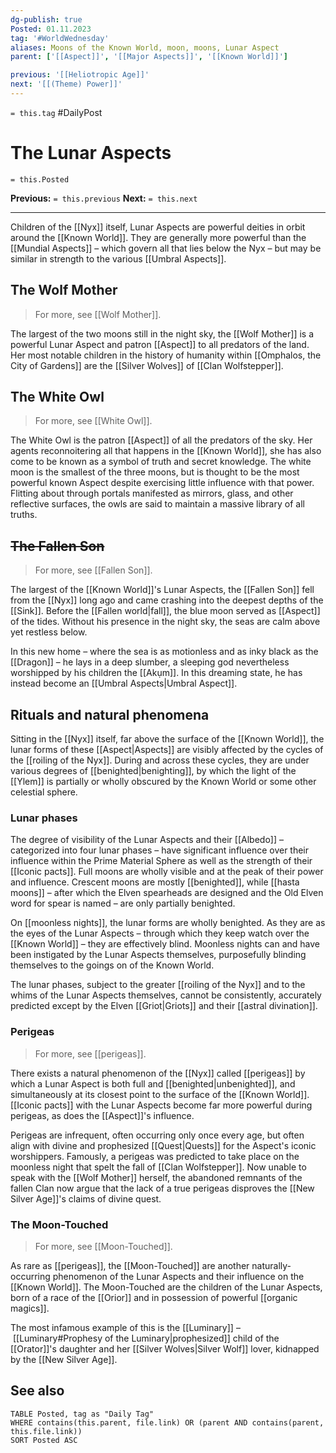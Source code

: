 ```yaml
---
dg-publish: true
Posted: 01.11.2023
tag: '#WorldWednesday'
aliases: Moons of the Known World, moon, moons, Lunar Aspect
parent: ['[[Aspect]]', '[[Major Aspects]]', '[[Known World]]']

previous: '[[Heliotropic Age]]'
next: '[[(Theme) Power]]'
---
```

`= this.tag` #DailyPost
# The Lunar Aspects
`= this.Posted`

**Previous:** `= this.previous`
**Next:** `= this.next`

---

Children of the [[Nyx]] itself, Lunar Aspects are powerful deities in orbit around the [[Known World]]. They are generally more powerful than the [[Mundial Aspects]] – which govern all that lies below the Nyx – but may be similar in strength to the various [[Umbral Aspects]].

## The Wolf Mother

> For more, see [[Wolf Mother]].

The largest of the two moons still in the night sky, the [[Wolf Mother]] is a powerful Lunar Aspect and patron [[Aspect]] to all predators of the land. Her most notable children in the history of humanity within [[Omphalos, the City of Gardens]] are the [[Silver Wolves]] of [[Clan Wolfstepper]].

## The White Owl

> For more, see [[White Owl]].

The White Owl is the patron [[Aspect]] of all the predators of the sky. Her agents reconnoitering all that happens in the [[Known World]], she has also come to be known as a symbol of truth and secret knowledge. The white moon is the smallest of the three moons, but is thought to be the most powerful known Aspect despite exercising little influence with that power. Flitting about through portals manifested as mirrors, glass, and other reflective surfaces, the owls are said to maintain a massive library of all truths.

## <strike>The Fallen Son</strike>

> For more, see [[Fallen Son]].

The largest of the [[Known World]]'s Lunar Aspects, the [[Fallen Son]] fell from the [[Nyx]] long ago and came crashing into the deepest depths of the [[Sink]]. Before the [[Fallen world|fall]], the blue moon served as [[Aspect]] of the tides. Without his presence in the night sky, the seas are calm above yet restless below.

In this new home – where the sea is as motionless and as inky black as the [[Dragon]] – he lays in a deep slumber, a sleeping god nevertheless worshipped by his children the [[Akụm]]. In this dreaming state, he has instead become an [[Umbral Aspects|Umbral Aspect]].

## Rituals and natural phenomena

Sitting in the [[Nyx]] itself, far above the surface of the [[Known World]], the lunar forms of these [[Aspect|Aspects]] are visibly affected by the cycles of the [[roiling of the Nyx]]. During and across these cycles, they are under various degrees of [[benighted|benighting]], by which the light of the [[Ylem]] is partially or wholly obscured by the Known World or some other celestial sphere.

### Lunar phases

The degree of visibility of the Lunar Aspects and their [[Albedo]] – categorized into four lunar phases – have significant influence over their influence within the Prime Material Sphere as well as the strength of their [[Iconic pacts]]. Full moons are wholly visible and at the peak of their power and influence. Crescent moons are mostly [[benighted]], while [[hasta moons]] – after which the Elven spearheads are designed and the Old Elven word for spear is named – are only partially benighted.

On [[moonless nights]], the lunar forms are wholly benighted. As they are as the eyes of the Lunar Aspects – through which they keep watch over the [[Known World]] – they are effectively blind. Moonless nights can and have been instigated by the Lunar Aspects themselves, purposefully blinding themselves to the goings on of the Known World.

The lunar phases, subject to the greater [[roiling of the Nyx]] and to the whims of the Lunar Aspects themselves, cannot be consistently, accurately predicted except by the Elven [[Griot|Griots]] and their [[astral divination]].

### Perigeas

> For more, see [[perigeas]].

There exists a natural phenomenon of the [[Nyx]] called [[perigeas]] by which a Lunar Aspect is both full and [[benighted|unbenighted]], and simultaneously at its closest point to the surface of the [[Known World]]. [[Iconic pacts]] with the Lunar Aspects become far more powerful during perigeas, as does the [[Aspect]]'s influence.

Perigeas are infrequent, often occurring only once every age, but often align with divine and prophesized [[Quest|Quests]] for the Aspect's iconic worshippers. Famously, a perigeas was predicted to take place on the moonless night that spelt the fall of [[Clan Wolfstepper]]. Now unable to speak with the [[Wolf Mother]] herself, the abandoned remnants of the fallen Clan now argue that the lack of a true perigeas disproves the [[New Silver Age]]'s claims of divine quest.

### The Moon-Touched

> For more, see [[Moon-Touched]].

As rare as [[perigeas]], the [[Moon-Touched]] are another naturally-occurring phenomenon of the Lunar Aspects and their influence on the [[Known World]]. The Moon-Touched are the children of the Lunar Aspects, born of a race of the [[Orior]] and in possession of powerful [[organic magics]].

The most infamous example of this is the [[Luminary]] – [[Luminary#Prophesy of the Luminary|prophesized]] child of the [[Orator]]'s daughter and her [[Silver Wolves|Silver Wolf]] lover, kidnapped by the [[New Silver Age]].

## See also

```dataview
TABLE Posted, tag as "Daily Tag"
WHERE contains(this.parent, file.link) OR (parent AND contains(parent, this.file.link))
SORT Posted ASC
```
